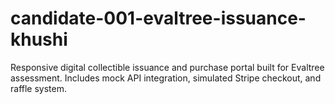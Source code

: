 # candidate-001-evaltree-issuance-khushi
Responsive digital collectible issuance and purchase portal built for Evaltree assessment. Includes mock API integration, simulated Stripe checkout, and raffle system.
